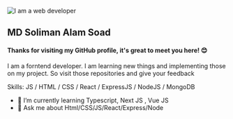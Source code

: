 ![I am a web developer ]([https://pbs.twimg.com/profile_banners/1457004010871816198/1656488162/600x200](https://ibb.co/87dhtPg))

## MD Soliman Alam Soad 
#### Thanks for visiting my GitHub profile, it's great to meet you here! 😊 

I am a forntend developer. I am learning new things and implementing those on my project. So visit those repositories and give your feedback

Skills: JS / HTML / CSS / React / ExpressJS / NodeJS / MongoDB

- 🌱 I’m currently learning Typescript, Next JS , Vue JS 
- 💬 Ask me about Html/CSS/JS/React/Express/Node 

